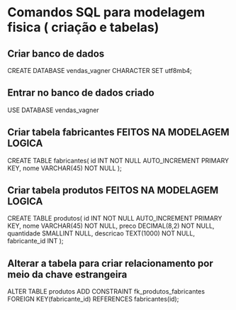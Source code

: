 # Comandos SQL para modelagem fisica ( criação e tabelas)

## Criar banco de dados

CREATE DATABASE vendas_vagner CHARACTER SET utf8mb4;

## Entrar no banco de dados criado

USE DATABASE vendas_vagner

## Criar tabela fabricantes FEITOS NA MODELAGEM LOGICA

CREATE TABLE fabricantes(
    id INT NOT NULL AUTO_INCREMENT PRIMARY KEY, 
    nome VARCHAR(45) NOT NULL
);

## Criar tabela produtos FEITOS NA MODELAGEM LOGICA

CREATE TABLE produtos(
    id INT NOT NULL AUTO_INCREMENT PRIMARY KEY, 
    nome VARCHAR(45) NOT NULL,
    preco DECIMAL(8,2) NOT NULL,
    quantidade SMALLINT NULL,
    descricao TEXT(1000) NOT NULL,
    fabricante_id INT
);

## Alterar a tabela para criar relacionamento por meio da chave estrangeira

ALTER TABLE produtos
    ADD CONSTRAINT fk_produtos_fabricantes
    FOREIGN KEY(fabricante_id) REFERENCES fabricantes(id);